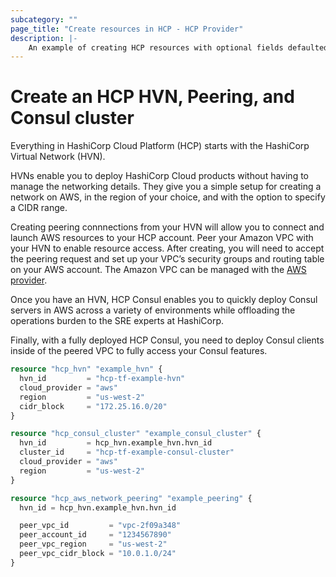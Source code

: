 ```yaml
---
subcategory: ""
page_title: "Create resources in HCP - HCP Provider"
description: |-
    An example of creating HCP resources with optional fields defaulted.
---
```


# Create an HCP HVN, Peering, and Consul cluster

Everything in HashiCorp Cloud Platform (HCP) starts with the HashiCorp Virtual Network (HVN).

HVNs enable you to deploy HashiCorp Cloud products without having to manage the networking details. They give you a simple setup for creating a network on AWS, in the region of your choice, and with the option to specify a CIDR range.

Creating peering connnections from your HVN will allow you to connect and launch AWS resources to your HCP account.
Peer your Amazon VPC with your HVN to enable resource access. After creating, you will need to accept the peering request and set up your VPC’s security groups and routing table on your AWS account. The Amazon VPC can be managed with the [AWS provider](https://registry.terraform.io/providers/hashicorp/aws/latest/docs).

Once you have an HVN, HCP Consul enables you to quickly deploy Consul servers in AWS across a variety of environments while offloading the operations burden to the SRE experts at HashiCorp.

Finally, with a fully deployed HCP Consul, you need to deploy Consul clients inside of the peered VPC to fully access your Consul features.

```terraform
resource "hcp_hvn" "example_hvn" {
  hvn_id         = "hcp-tf-example-hvn"
  cloud_provider = "aws"
  region         = "us-west-2"
  cidr_block     = "172.25.16.0/20"
}

resource "hcp_consul_cluster" "example_consul_cluster" {
  hvn_id         = hcp_hvn.example_hvn.hvn_id
  cluster_id     = "hcp-tf-example-consul-cluster"
  cloud_provider = "aws"
  region         = "us-west-2"
}

resource "hcp_aws_network_peering" "example_peering" {
  hvn_id = hcp_hvn.example_hvn.hvn_id

  peer_vpc_id         = "vpc-2f09a348"
  peer_account_id     = "1234567890"
  peer_vpc_region     = "us-west-2"
  peer_vpc_cidr_block = "10.0.1.0/24"
}
```